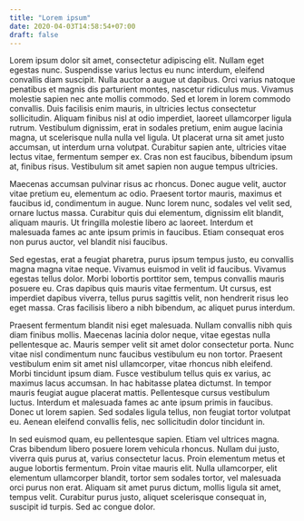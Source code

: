 ```yaml
---
title: "Lorem ipsum"
date: 2020-04-03T14:58:54+07:00
draft: false
---
```


Lorem ipsum dolor sit amet, consectetur adipiscing elit. Nullam eget egestas nunc. Suspendisse varius lectus eu nunc interdum, eleifend convallis diam suscipit. Nulla auctor a augue ut dapibus. Orci varius natoque penatibus et magnis dis parturient montes, nascetur ridiculus mus. Vivamus molestie sapien nec ante mollis commodo. Sed et lorem in lorem commodo convallis. Duis facilisis enim mauris, in ultricies lectus consectetur sollicitudin. Aliquam finibus nisl at odio imperdiet, laoreet ullamcorper ligula rutrum. Vestibulum dignissim, erat in sodales pretium, enim augue lacinia magna, ut scelerisque nulla nulla vel ligula. Ut placerat urna sit amet justo accumsan, ut interdum urna volutpat. Curabitur sapien ante, ultricies vitae lectus vitae, fermentum semper ex. Cras non est faucibus, bibendum ipsum at, finibus risus. Vestibulum sit amet sapien non augue tempus ultricies.

Maecenas accumsan pulvinar risus ac rhoncus. Donec augue velit, auctor vitae pretium eu, elementum ac odio. Praesent tortor mauris, maximus et faucibus id, condimentum in augue. Nunc lorem nunc, sodales vel velit sed, ornare luctus massa. Curabitur quis dui elementum, dignissim elit blandit, aliquam mauris. Ut fringilla molestie libero ac laoreet. Interdum et malesuada fames ac ante ipsum primis in faucibus. Etiam consequat eros non purus auctor, vel blandit nisi faucibus.

Sed egestas, erat a feugiat pharetra, purus ipsum tempus justo, eu convallis magna magna vitae neque. Vivamus euismod in velit id faucibus. Vivamus egestas tellus dolor. Morbi lobortis porttitor sem, tempus convallis mauris posuere eu. Cras dapibus quis mauris vitae fermentum. Ut cursus, est imperdiet dapibus viverra, tellus purus sagittis velit, non hendrerit risus leo eget massa. Cras facilisis libero a nibh bibendum, ac aliquet purus interdum.

Praesent fermentum blandit nisi eget malesuada. Nullam convallis nibh quis diam finibus mollis. Maecenas lacinia dolor neque, vitae egestas nulla pellentesque ac. Mauris semper velit sit amet dolor consectetur porta. Nunc vitae nisl condimentum nunc faucibus vestibulum eu non tortor. Praesent vestibulum enim sit amet nisl ullamcorper, vitae rhoncus nibh eleifend. Morbi tincidunt ipsum diam. Fusce vestibulum tellus quis ex varius, ac maximus lacus accumsan. In hac habitasse platea dictumst. In tempor mauris feugiat augue placerat mattis. Pellentesque cursus vestibulum luctus. Interdum et malesuada fames ac ante ipsum primis in faucibus. Donec ut lorem sapien. Sed sodales ligula tellus, non feugiat tortor volutpat eu. Aenean eleifend convallis felis, nec sollicitudin dolor tincidunt in.

In sed euismod quam, eu pellentesque sapien. Etiam vel ultrices magna. Cras bibendum libero posuere lorem vehicula rhoncus. Nullam dui justo, viverra quis purus at, varius consectetur lacus. Proin elementum metus et augue lobortis fermentum. Proin vitae mauris elit. Nulla ullamcorper, elit elementum ullamcorper blandit, tortor sem sodales tortor, vel malesuada orci purus non erat. Aliquam sit amet purus dictum, mollis ligula sit amet, tempus velit. Curabitur purus justo, aliquet scelerisque consequat in, suscipit id turpis. Sed ac congue dolor.
